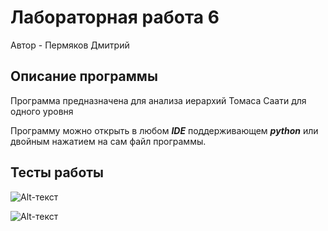 # Лабораторная работа 6
Автор - Пермяков Дмитрий

## Описание программы
Программа предназначена для анализа иерархий Томаса Саати для одного уровня

Программу можно открыть в любом ***IDE*** поддерживающем ***python*** или двойным нажатием на сам файл программы.

## Тесты работы 

![Alt-текст](https://sun9-68.userapi.com/impg/pemBDZxE_sJncPNukESpxQjqD-d_SRzl3PLnFA/1PzQvnM1yfo.jpg?size=482x289&quality=96&sign=00cc0baa396fb316788570bcddeef8f1&type=album)

![Alt-текст](https://sun9-37.userapi.com/impg/sZcEqpWuGsUV17me6qCTJ1e9Cy7aUcMykTsMlg/rvfUuFPVxyg.jpg?size=474x506&quality=96&sign=f109c7c46665549c583e5d0271d716c9&type=album)
